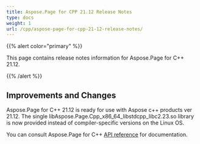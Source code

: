 ```yaml
---
title: Aspose.Page for CPP 21.12 Release Notes
type: docs
weight: 1
url: /cpp/aspose-page-for-cpp-21-12-release-notes/
---
```


{{% alert color="primary" %}}

This page contains release notes information for Aspose.Page for C++ 21.12.

{{% /alert %}}
## **Improvements and Changes**

Aspose.Page for C++ 21.12 is ready for use with Aspose c++ products ver 21.12. The single libAspose.Page.Cpp_x86_64_libstdcpp_libc2.23.so library is now provided instead of compiler-specific versions on the Linux OS.

You can consult Aspose.Page for C++ [API reference](https://reference.aspose.com/page/cpp/) for documentation.
